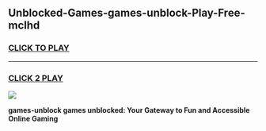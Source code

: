 
## Unblocked-Games-games-unblock-Play-Free-mclhd
<h3>
<a href="https://premium76.site?title=games-unblock&ref=24M">CLICK TO PLAY</a></h3>
<hr>

<h3>
<a href="https://premium76.site?title=games-unblock&ref=24M">CLICK 2 PLAY</a>
  
</h3>

<a href="https://premium76.site?title=games-unblock&ref=24M"><img src="https://clearcache.store/games.png"></a>


**games-unblock games unblocked: Your Gateway to Fun and Accessible Online Gaming**
